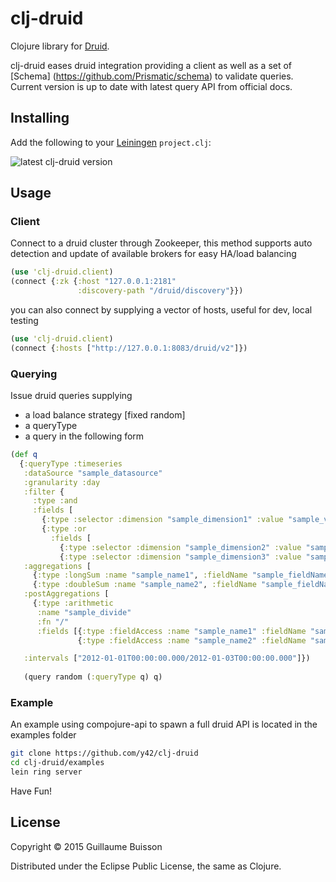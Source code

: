 # clj-druid

Clojure library for [Druid](http://druid.io/).

clj-druid eases druid integration providing a client as well as a set of [Schema] (https://github.com/Prismatic/schema) to validate queries.
Current version is up to date with latest query API from official docs.

## Installing

Add the following to your [Leiningen](http://github.com/technomancy/leiningen) `project.clj`:

![latest clj-druid version](https://clojars.org/y42/clj-druid/latest-version.svg)

## Usage

### Client

Connect to a druid cluster through Zookeeper, 
this method supports auto detection and update of available brokers for easy HA/load balancing

```clj
(use 'clj-druid.client)
(connect {:zk {:host "127.0.0.1:2181"
               :discovery-path "/druid/discovery"}})
```

you can also connect by supplying a vector of hosts, useful for dev, local testing

```clj
(use 'clj-druid.client)
(connect {:hosts ["http://127.0.0.1:8083/druid/v2"]})
```

### Querying

Issue druid queries supplying
* a load balance strategy [fixed random]
* a queryType
* a query in the following form

```clj
(def q
  {:queryType :timeseries
   :dataSource "sample_datasource"
   :granularity :day
   :filter {
     :type :and
     :fields [
       {:type :selector :dimension "sample_dimension1" :value "sample_value1"}
       {:type :or
         :fields [
           {:type :selector :dimension "sample_dimension2" :value "sample_value2"}
           {:type :selector :dimension "sample_dimension3" :value "sample_value3"}]}]}
   :aggregations [
     {:type :longSum :name "sample_name1", :fieldName "sample_fieldName1"}
     {:type :doubleSum :name "sample_name2", :fieldName "sample_fieldName2"}]
   :postAggregations [
     {:type :arithmetic
      :name "sample_divide"
      :fn "/"
      :fields [{:type :fieldAccess :name "sample_name1" :fieldName "sample_fieldName1"}
               {:type :fieldAccess :name "sample_name2" :fieldName "sample_fieldName2"}]}]

   :intervals ["2012-01-01T00:00:00.000/2012-01-03T00:00:00.000"]})
   
   (query random (:queryType q) q) 
```
   
### Example

An example using compojure-api to spawn a full druid API is located in the examples folder

```bash
git clone https://github.com/y42/clj-druid
cd clj-druid/examples
lein ring server
```

Have Fun!

## License

Copyright &copy; 2015 Guillaume Buisson

Distributed under the Eclipse Public License, the same as Clojure.

